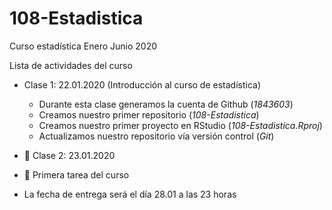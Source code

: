 # 108-Estadistica
Curso estadística Enero Junio 2020

Lista de actividades del curso

+ Clase 1: 22.01.2020 (Introducción al curso de estadística)
  + Durante esta clase generamos la cuenta de Github (*1843603*)
  + Creamos nuestro primer repositorio (*108-Estadistica*)
  + Creamos nuestro primer proyecto en RStudio (*108-Estadistica.Rproj*)
  + Actualizamos nuestro repositorio vía versión control (*Git*)
  
+ :paperclip: Clase 2: 23.01.2020
+ :paperclip: Primera tarea del curso

+ La fecha de entrega será el día 28.01 a las 23 horas